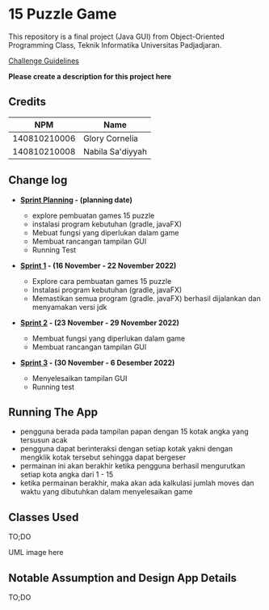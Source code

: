 # 15 Puzzle Game

This repository is a final project (Java GUI) from Object-Oriented Programming Class, Teknik Informatika Universitas Padjadjaran. 

[Challenge Guidelines](challenge-guideline.md)

**Please create a description for this project here**

## Credits
| NPM           | Name             |
| ------------- |------------------|
| 140810210006  | Glory Cornelia   |
| 140810210008  | Nabila Sa'diyyah |

## Change log
- **[Sprint Planning](changelog/sprint-planning.md) - (planning date)** 
   - explore pembuatan games 15 puzzle
   - instalasi program kebutuhan (gradle, javaFX)
   - Mebuat fungsi yang diperlukan dalam game
   - Membuat rancangan tampilan GUI
   - Running Test

- **[Sprint 1](changelog/sprint-1.md) - (16 November - 22 November 2022)** 
   - Explore cara pembuatan games 15 puzzle
   - Instalasi program kebutuhan (gradle, javaFX)
   - Memastikan semua program (gradle. javaFX) berhasil dijalankan dan menyamakan versi jdk

- **[Sprint 2](changelog/sprint-2.md) - (23 November - 29 November 2022)** 
   - Membuat fungsi yang diperlukan dalam game
   - Membuat rancangan tampilan GUI 
   
- **[Sprint 3](changelog/sprint-3.md) - (30 November - 6 Desember 2022)** 
   - Menyelesaikan tampilan GUI
   - Running test

## Running The App

- pengguna berada pada tampilan papan dengan 15 kotak angka yang tersusun acak
- pengguna dapat berinteraksi dengan setiap kotak yakni dengan mengklik kotak tersebut sehingga dapat bergeser
- permainan ini akan berakhir ketika pengguna berhasil mengurutkan setiap kota angka dari 1 - 15
- ketika permainan berakhir, maka akan ada kalkulasi jumlah moves dan waktu yang dibutuhkan dalam menyelesaikan game

## Classes Used

TO;DO

UML image here

## Notable Assumption and Design App Details

TO;DO
